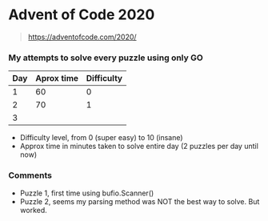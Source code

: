 # Advent of Code 2020
> https://adventofcode.com/2020/

### My attempts to solve every puzzle using only GO
| Day | Aprox time | Difficulty |
| --- | ---------- | ---------- |
| 1 | 60 | 0 |
| 2 | 70 | 1 |
| 3 |    |   |

 - Difficulty level, from 0 (super easy) to 10 (insane)
 - Approx time in minutes taken to solve entire day (2 puzzles per day until now)

### Comments
 - Puzzle 1, first time using bufio.Scanner()
 - Puzzle 2, seems my parsing method was NOT the best way to solve. But worked.